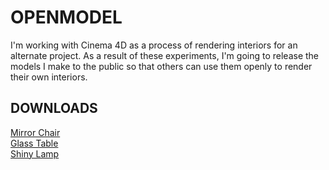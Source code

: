 # OPENMODEL

I'm working with Cinema 4D as a process of rendering interiors for an alternate project. As a result of these experiments, I'm going to release the models I make to the public so that others can use them openly to render their own interiors. 

## DOWNLOADS
[Mirror Chair](https://drive.google.com/open?id=1djFwAF_HYKeoMSC2ObX7tokKke4w4JJ-) <br>
[Glass Table](https://drive.google.com/open?id=1AM2GBon2V5vKs3qpdiOQEqlqkO7mKgBr) <br>
[Shiny Lamp](https://drive.google.com/file/d/1qljFE6PyCwWYSKUiG7IJOKWYFpaYMbyz/view?usp=sharing)<br>

